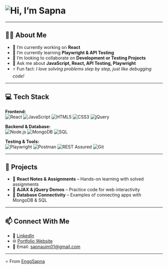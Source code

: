 # ![Hi, I’m Sapna](https://img.shields.io/badge/Hi%20I%E2%80%99m%20Sapna-%236c63ff?style=for-the-badge&logo=github&logoColor=white)


---

## 👩‍💻 About Me
- 🔭 I’m currently working on **React**
- 🌱 I’m currently learning **Playwright & API Testing**
- 👯 I’m looking to collaborate on **Development or Testing Projects**
- 💬 Ask me about **JavaScript, React, API Testing, Playwright**
- ⚡ Fun fact: *I love solving problems step by step, just like debugging code!*

---

## 💻 Tech Stack

**Frontend:**  
![React](https://img.shields.io/badge/React-20232A?style=for-the-badge&logo=react&logoColor=61DAFB) 
![JavaScript](https://img.shields.io/badge/JavaScript-F7DF1E?style=for-the-badge&logo=javascript&logoColor=black)
![HTML5](https://img.shields.io/badge/HTML5-E34F26?style=for-the-badge&logo=html5&logoColor=white)
![CSS3](https://img.shields.io/badge/CSS3-1572B6?style=for-the-badge&logo=css3&logoColor=white)
![jQuery](https://img.shields.io/badge/jQuery-0769AD?style=for-the-badge&logo=jquery&logoColor=white)

**Backend & Database:**  
![Node.js](https://img.shields.io/badge/Node.js-339933?style=for-the-badge&logo=nodedotjs&logoColor=white) 
![MongoDB](https://img.shields.io/badge/MongoDB-47A248?style=for-the-badge&logo=mongodb&logoColor=white) 
![SQL](https://img.shields.io/badge/SQL-4479A1?style=for-the-badge&logo=mysql&logoColor=white)

**Testing & Tools:**  
![Playwright](https://img.shields.io/badge/Playwright-000000?style=for-the-badge&logo=playwright&logoColor=white) 
![Postman](https://img.shields.io/badge/Postman-FF6C37?style=for-the-badge&logo=postman&logoColor=white) 
![REST Assured](https://img.shields.io/badge/REST_Assured-FF6C37?style=for-the-badge&logo=rest-assured&logoColor=white) 
![Git](https://img.shields.io/badge/Git-F05032?style=for-the-badge&logo=git&logoColor=white) 

---

## 📂 Projects
- 🔹 **React Notes & Assignments** – Hands-on learning with solved assignments  
- 🔹 **AJAX & jQuery Demos** – Practice code for web interactivity  
- 🔹 **Database Connectivity** – Examples of connecting apps with MongoDB & SQL  

---

## 📫 Connect With Me
- 💼 [LinkedIn](https://www.linkedin.com/in/sapna-sing)  
- 🌐 [Portfolio Website](#)  
- 📧 Email: sapnauim01@gmail.com  

---

⭐️ From [EnggSapna](https://github.com/EnggSapna)
